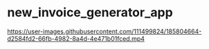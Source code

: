 # new_invoice_generator_app




https://user-images.githubusercontent.com/111499824/185804664-d2584fd2-66fb-4982-8a4d-4e471b01fced.mp4

